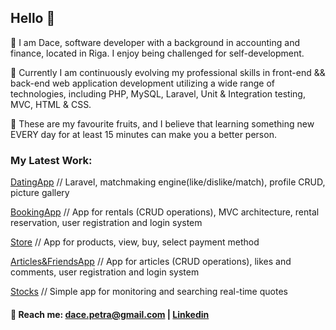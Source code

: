 ## Hello 🍉

🍏 I am Dace, software developer with a background in accounting and finance, located in Riga. I enjoy being challenged for self-development.

🍒 Currently I am continuously evolving my professional skills in front-end && back-end web 
application development utilizing a wide range of technologies, including PHP, MySQL, Laravel, 
Unit & Integration testing, MVC, HTML & CSS.

🍋 These are my favourite fruits, and I believe that learning something new EVERY day for at least 15 minutes can make you a better person. 

### My Latest Work:

[DatingApp](https://github.com/dacePetra/FindYourHoneyApp) // Laravel, matchmaking engine(like/dislike/match), profile CRUD, picture gallery

[BookingApp](https://github.com/dacePetra/2022-03-05-bookingApp) // App for rentals (CRUD operations), MVC architecture, rental reservation, user registration and login system

[Store](https://github.com/dacePetra/2022-03-29-store) // App for products, view, buy, select payment method

[Articles&FriendsApp](https://github.com/dacePetra/2022-02-24-friends) // App for articles (CRUD operations), likes and comments, user registration and login system

[Stocks](https://github.com/dacePetra/2022-02-11-stocks) // Simple app for monitoring and searching real-time quotes








#### 🙌 Reach me: dace.petra@gmail.com |  [Linkedin](https://www.linkedin.com/in/dace-petra/)





<!--
**dacePetra/dacePetra** is a ✨ _special_ ✨ repository because 
its `README.md` (this file) appears on your GitHub profile.

Here are some ideas to get you started:

- 🔭 I’m currently working on ...
- 🌱 I’m currently learning ...
- 👯 I’m looking to collaborate on ...
- 🤔 I’m looking for help with ...
- 💬 Ask me about ...
- 📫 How to reach me: ...
- 😄 Pronouns: ...
- ⚡ Fun fact: ...


-->
